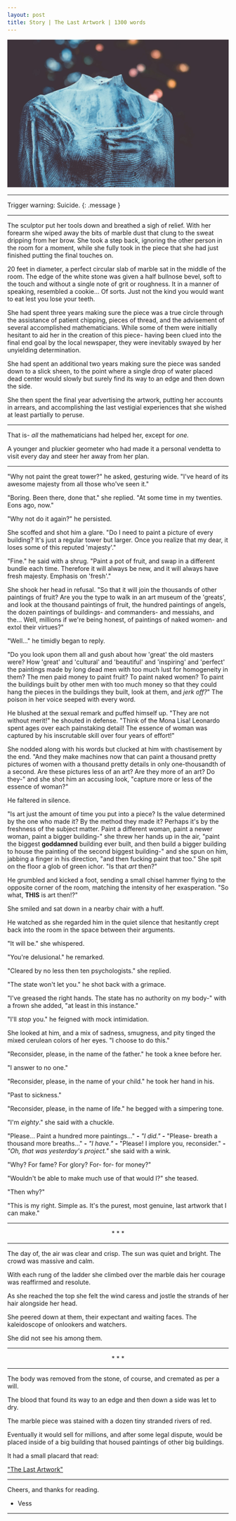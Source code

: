```yaml
---
layout: post
title: Story | The Last Artwork | 1300 words
---
```


![Statue](/assets/statue.jpg "A picture of a long forgotten face.")

<hr>

Trigger warning: Suicide.
{: .message }

<hr>

The sculptor put her tools down and breathed a sigh of relief. With her forearm she wiped away the bits of marble dust that clung to the sweat dripping from her brow. She took a step back, ignoring the other person in the room for a moment, while she fully took in the piece that she had just finished putting the final touches on.

20 feet in diameter, a perfect circular slab of marble sat in the middle of the room. The edge of the white stone was given a half bullnose bevel, soft to the touch and without a single note of grit or roughness. It in a manner of speaking, resembled a cookie... Of sorts. Just not the kind you would want to eat lest you lose your teeth.

She had spent three years making sure the piece was a true circle through the assistance of patient chipping, pieces of thread, and the advisement of several accomplished mathematicians. While some of them were initially hesitant to aid her in the creation of this piece- having been clued into the final end goal by the local newspaper, they were inevitably swayed by her unyielding determination.

She had spent an additional two years making sure the piece was sanded down to a slick sheen, to the point where a single drop of water placed dead center would slowly but surely find its way to an edge and then down the side.

She then spent the final year advertising the artwork, putting her accounts in arrears, and accomplishing the last vestigial experiences that she wished at least partially to peruse.

<hr>

That is- <em>all</em> the mathematicians had helped her, except for <em>one.</em>

A younger and pluckier geometer who had made it a personal vendetta to visit every day and steer her away from her plan.

<hr>

"Why not paint the great tower?" he asked, gesturing wide. "I've heard of its awesome majesty from all those who've seen it."

"Boring. Been there, done that." she replied. "At some time in my twenties. Eons ago, now."

"Why not do it again?" he persisted.

She scoffed and shot him a glare. "Do I need to paint a picture of every building? It's just a regular tower but larger. Once you realize that my dear, it loses some of this reputed 'majesty'."

"Fine." he said with a shrug. "Paint a pot of fruit, and swap in a different bundle each time. Therefore it will always be new, and it will always have fresh majesty. Emphasis on 'fresh'."

She shook her head in refusal. "So that it will join the thousands of other paintings of fruit? Are you the type to walk in an art museum of the 'greats', and look at the thousand paintings of fruit, the hundred paintings of angels, the dozen paintings of buildings- and commanders- and messiahs, and the... Well, millions if we're being honest, of paintings of naked women- and extol their virtues?"

"Well..." he timidly began to reply.

"Do you look upon them all and gush about how 'great' the old masters were? How 'great' and 'cultural' and 'beautiful' and 'inspiring' and 'perfect' the paintings made by long dead men with too much lust for homogeneity in them? The men paid money to paint fruit? To paint naked women? To paint the buildings built by other men with too much money so that they could hang the pieces in the buildings they built, look at them, and <em>jerk off?</em>" The poison in her voice seeped with every word.

He blushed at the sexual remark and puffed himself up. "They are not without merit!" he shouted in defense. "Think of the Mona Lisa! Leonardo spent ages over each painstaking detail! The essence of woman was captured by his inscrutable skill over four years of effort!"

She nodded along with his words but clucked at him with chastisement by the end. "And they make machines now that can paint a thousand pretty pictures of women with a thousand pretty details in only one-thousandth of a second. Are these pictures less of an art? Are they more of an art? Do they-" and she shot him an accusing look, "capture more or less of the essence of woman?"

He faltered in silence.

"Is art just the amount of time you put into a piece? Is the value determined by the one who made it? By the method they made it? Perhaps it's by the freshness of the subject matter. Paint a different woman, paint a newer woman, paint a bigger building-" she threw her hands up in the air, "paint the biggest <strong>goddamned</strong> building ever built, and then build a bigger building to house the painting of the second biggest building-" and she spun on him, jabbing a finger in his direction, "and then fucking paint that too." She spit on the floor a glob of green ichor. "Is that <em>art</em> then?"

He grumbled and kicked a foot, sending a small chisel hammer flying to the opposite corner of the room, matching the intensity of her exasperation. "So what, <strong>THIS</strong> is art then!?"

She smiled and sat down in a nearby chair with a huff.

He watched as she regarded him in the quiet silence that hesitantly crept back into the room in the space between their arguments.

"It will be." she whispered.

"You're delusional." he remarked.

"Cleared by no less then ten psychologists." she replied.

"The state won't let you." he shot back with a grimace.

"I've greased the right hands. The state has no authority on my body-" with a frown she added, "at least in this instance."

"I'll <em>stop</em> you." he feigned with mock intimidation.

She looked at him, and a mix of sadness, smugness, and pity tinged the mixed cerulean colors of her eyes. "I choose to do this."

"Reconsider, please, in the name of the father." he took a knee before her.

"I answer to no one."

"Reconsider, please, in the name of your child." he took her hand in his.

"Past to sickness."

"Reconsider, please, in the name of life." he begged with a simpering tone.

"I'm <em>eighty</em>." she said with a chuckle.

"Please... Paint a hundred more paintings..." <strong>-</strong> <em>"I did."</em> <strong>-</strong> "Please- breath a thousand more breaths..." <strong>-</strong> <em>"I have."</em> <strong>-</strong> "Please! I implore you, reconsider." <strong>-</strong> <em>"Oh, that was yesterday's project."</em> she said with a wink.

"Why? For fame? For glory? For- for- for money?"

"Wouldn't be able to make much use of that would I?" she teased.

"Then why?"

"This is my right. Simple as. It's the purest, most genuine, last artwork that I can make."

<hr><center>* * *</center><hr>

The day of, the air was clear and crisp. The sun was quiet and bright. The crowd was massive and calm.

With each rung of the ladder she climbed over the marble dais her courage was reaffirmed and resolute.

As she reached the top she felt the wind caress and jostle the strands of her hair alongside her head.

She peered down at them, their expectant and waiting faces. The kaleidoscope of onlookers and watchers.

She did not see his among them.

<hr><center>* * *</center><hr>

The body was removed from the stone, of course, and cremated as per a will.

The blood that found its way to an edge and then down a side was let to dry.

The marble piece was stained with a dozen tiny stranded rivers of red. 

Eventually it would sell for millions, and after some legal dispute, would be placed inside of a big building that housed paintings of other big buildings.

It had a small placard that read:

<a href="https://vess-dev.github.io/2021/08/13/the-last-artwork/">"The Last Artwork"</a>

<hr>

Cheers, and thanks for reading.

- Vess

<hr>
